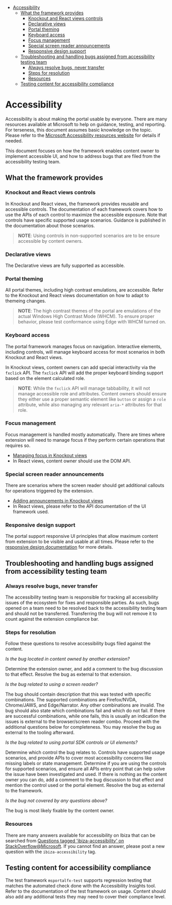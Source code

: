 * [Accessibility](#accessibility)
    * [What the framework provides](#accessibility-what-the-framework-provides)
        * [Knockout and React views controls](#accessibility-what-the-framework-provides-knockout-and-react-views-controls)
        * [Declarative views](#accessibility-what-the-framework-provides-declarative-views)
        * [Portal theming](#accessibility-what-the-framework-provides-portal-theming)
        * [Keyboard access](#accessibility-what-the-framework-provides-keyboard-access)
        * [Focus management](#accessibility-what-the-framework-provides-focus-management)
        * [Special screen reader announcements](#accessibility-what-the-framework-provides-special-screen-reader-announcements)
        * [Responsive design support](#accessibility-what-the-framework-provides-responsive-design-support)
    * [Troubleshooting and handling bugs assigned from accessibility testing team](#accessibility-troubleshooting-and-handling-bugs-assigned-from-accessibility-testing-team)
        * [Always resolve bugs, never transfer](#accessibility-troubleshooting-and-handling-bugs-assigned-from-accessibility-testing-team-always-resolve-bugs-never-transfer)
        * [Steps for resolution](#accessibility-troubleshooting-and-handling-bugs-assigned-from-accessibility-testing-team-steps-for-resolution)
        * [Resources](#accessibility-troubleshooting-and-handling-bugs-assigned-from-accessibility-testing-team-resources)
    * [Testing content for accessibility compliance](#accessibility-testing-content-for-accessibility-compliance)


<a name="accessibility"></a>
# Accessibility

Accessibility is about making the portal usable by everyone. There are many resources available at Microsoft to help on guidance, testing, and reporting. For terseness, this document assumes basic knowledge on the topic. Please refer to the [Microsoft Accessibility resources website](aka.ms/enable) for details if needed.

This document focuses on how the framework enables content owner to implement accessible UI, and how to address bugs that are filed from the accessibility testing team.

<a name="accessibility-what-the-framework-provides"></a>
## What the framework provides

<a name="accessibility-what-the-framework-provides-knockout-and-react-views-controls"></a>
### Knockout and React views controls

In Knockout and React views, the framework provides reusable and accessible controls. The documentation of each framework covers how to use the APIs of each control to maximize the accessible exposure. Note that controls have specific supported usage scenarios. Guidance is published in the documentation about those scenarios.

>**NOTE**: Using controls in non-supported scenarios are to be ensure accessible by content owners.

<a name="accessibility-what-the-framework-provides-declarative-views"></a>
### Declarative views

The Declarative views are fully supported as accessible.

<a name="accessibility-what-the-framework-provides-portal-theming"></a>
### Portal theming

All portal themes, including high contrast emulations, are accessible. Refer to the Knockout and React views documentation on how to adapt to themeing changes.

>**NOTE**: The high contrast themes of the portal are emulations of the actual Windows High Contrast Mode (WHCM). To ensure proper behavior, please test conformance using Edge with WHCM turned on.

<a name="accessibility-what-the-framework-provides-keyboard-access"></a>
### Keyboard access

The portal framework manages focus on navigation. Interactive elements, including controls, will manage keyboard access for most scenarios in both Knockout and React views.

In Knockout views, content owners can add special interactivity via the `fxclick` API. The `fxclick` API will add the proper keyboard binding support based on the element calculated role.

>**NOTE**: While the `fxclick` API will manage tabbability, it will not manage accessible role and attributes. Content owners should ensure they either use a proper semantic element like `button` or assign a `role` attribute, while also managing any relevant `aria-*` attributes for that role.

<a name="accessibility-what-the-framework-provides-focus-management"></a>
### Focus management

Focus management is handled mostly automatically. There are times where extension will need to manage focus if they perform certain operations that requires so.

* [Managing focus in Knockout views](https://df.onecloud.azure-test.net/?SamplesExtension=true#blade/SamplesExtension/SDKMenuBlade/extensionfocus)
* In React views, content owner should use the DOM API.

<a name="accessibility-what-the-framework-provides-special-screen-reader-announcements"></a>
### Special screen reader announcements

There are scenarios where the screen reader should get additional callouts for operations triggered by the extension.

* [Adding announcements in Knockout views](https://df.onecloud.azure-test.net/?SamplesExtension=true#blade/SamplesExtension/SDKMenuBlade/announceapi)
* In React views, please refer to the API documentation of the UI framework used.

<a name="accessibility-what-the-framework-provides-responsive-design-support"></a>
### Responsive design support

The portal support responsive UI principles that allow maximum content from extension to be visible and usable at all times. Please refer to the [responsive design documentation](top-design-responsive.md) for more details.

<a name="accessibility-troubleshooting-and-handling-bugs-assigned-from-accessibility-testing-team"></a>
## Troubleshooting and handling bugs assigned from accessibility testing team

<a name="accessibility-troubleshooting-and-handling-bugs-assigned-from-accessibility-testing-team-always-resolve-bugs-never-transfer"></a>
### Always resolve bugs, never transfer

The accessibility testing team is responsible for tracking all accessibility issues of the ecosystem for fixes and responsible parties. As such, bugs opened on a team need to be resolved back to the accessibility testing team and should not be transferred. Transferring the bug will not remove it to count against the extension compliance bar.

<a name="accessibility-troubleshooting-and-handling-bugs-assigned-from-accessibility-testing-team-steps-for-resolution"></a>
### Steps for resolution

Follow these questions to resolve accessibility bugs filed against the content.

*Is the bug located in content owned by another extension?*

Determine the extension owner, and add a comment to the bug discussion to that effect. Resolve the bug as external to that extension.

*Is the bug related to using a screen reader?*

The bug should contain description that this was tested with specific combinations. The supported combinations are Firefox/NVDA, Chrome/JAWS, and Edge/Narrator. Any other combinations are invalid. The bug should also state which combinations fail and which do not fail. If there are successful combinations, while one fails, this is usually an indication the issues is external to the browser/screen reader combo. Proceed with the additional questions below for completeness. You may resolve the bug as external to the tooling afterward.

*Is the bug related to using portal SDK controls or UI elements?*

Determine which control the bug relates to. Controls have supported usage scenarios, and provide APIs to cover most accessibility concerns like missing labels or state management. Determine if you are using the controls for supported scenarios, and ensure all APIs entry point that can help solve the issue have been investigated and used. If there is nothing as the content owner you can do, add a comment to the bug discussion to that effect and mention the control used or the portal element. Resolve the bug as external to the framework.

*Is the bug not covered by any questions above?*

The bug is most likely fixable by the content owner.

<a name="accessibility-troubleshooting-and-handling-bugs-assigned-from-accessibility-testing-team-resources"></a>
### Resources

There are many answers available for accessibility on Ibiza that can be searched from [Questions tagged 'ibiza-accessibility' on StackOverflow@Microsoft](https://stackoverflow.microsoft.com/posts/tagged/6752). If you cannot find an answer, please post a new question with the `ibiza-accessibility` tag.

<a name="accessibility-testing-content-for-accessibility-compliance"></a>
## Testing content for accessibility compliance

The test framework `msportalfx-test` supports regression testing that matches the automated check done with the Accessibility Insights tool. Refer to the documentation of the test framework on usage. Content should also add any additional tests they may need to cover their compliance level.

